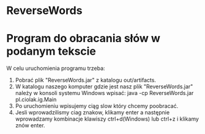 # ReverseWords
Program do obracania słów w podanym tekscie
===============================================


W celu uruchomienia programu trzeba: 
1. Pobrać plik "ReverseWords.jar" z katalogu out/artifacts.
2. W katalogu naszego komputer gdzie jest nasz plik "ReverseWords.jar" należy w konsoli systemu Windows wpisać:
java -cp ReverseWords.jar pl.ciolak.ig.Main
3. Po uruchomieniu wpisujemy ciąg slow który chcemy poobracać.
4. Jesli wprowadzilismy ciag znakow, klikamy enter a następnie wprowadzamy kombinacje klawiszy ctrl+d(Windows) lub ctrl+z i klikamy znów enter.
